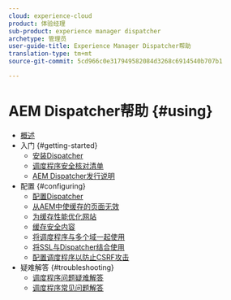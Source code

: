 ```yaml
---
cloud: experience-cloud
product: 体验经理
sub-product: experience manager dispatcher
archetype: 管理员
user-guide-title: Experience Manager Dispatcher帮助
translation-type: tm+mt
source-git-commit: 5cd966c0e317949582084d3268c6914540b707b1

---
```



# AEM Dispatcher帮助 {#using}

+ [概述](dispatcher.md)
+ 入门 {#getting-started}
   + [安装Dispatcher](dispatcher-install.md)
   + [调度程序安全核对清单](security-checklist.md)
   + [AEM Dispatcher发行说明](release-notes.md)
+ 配置 {#configuring}
   + [配置Dispatcher](dispatcher-configuration.md)
   + [从AEM中使缓存的页面无效](page-invalidate.md)
   + [为缓存性能优化网站](https://helpx.adobe.com/experience-manager/6-4/sites/deploying/using/configuring-performance.html)
   + [缓存安全内容](permissions-cache.md)
   + [将调度程序与多个域一起使用 ](dispatcher-domains.md)
   + [将SSL与Dispatcher结合使用](dispatcher-ssl.md)
   + [配置调度程序以防止CSRF攻击](configuring-dispatcher-to-prevent-csrf.md)
+ 疑难解答 {#troubleshooting}
   + [调度程序问题疑难解答](dispatcher-troubleshooting.md)
   + [调度程序常见问题解答](dispatcher-faq.md)
